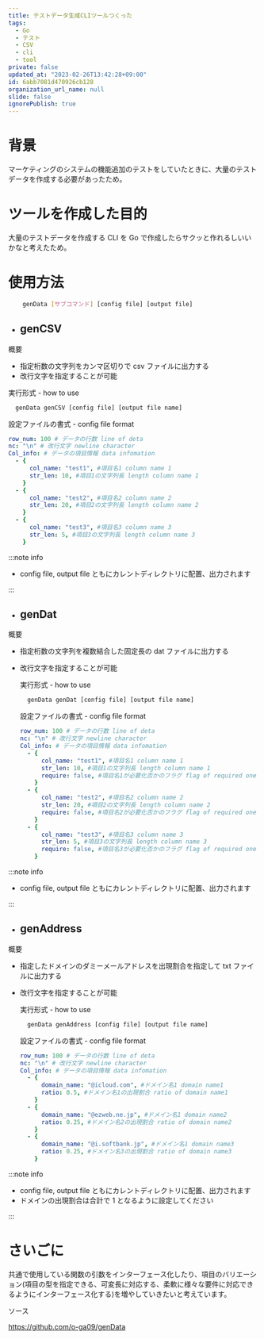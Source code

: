 ```yaml
---
title: テストデータ生成CLIツールつくった
tags:
  - Go
  - テスト
  - CSV
  - cli
  - tool
private: false
updated_at: "2023-02-26T13:42:28+09:00"
id: 6abb7081d470926cb128
organization_url_name: null
slide: false
ignorePublish: true
---
```


# 背景

マーケティングのシステムの機能追加のテストをしていたときに、大量のテストデータを作成する必要があったため。

# ツールを作成した目的

大量のテストデータを作成する CLI を Go で作成したらサクッと作れるしいいかなと考えたため。

# 使用方法

```bash
    genData [サブコマンド] [config file] [output file]
```

- ## genCSV

概要

- 指定桁数の文字列をカンマ区切りで csv ファイルに出力する
- 改行文字を指定することが可能

実行形式 - how to use

```bash
  genData genCSV [config file] [output file name]
```

設定ファイルの書式 - config file format

```yaml
row_num: 100 # データの行数 line of deta
nc: "\n" # 改行文字 newline character
Col_info: # データの項目情報 data infomation
  - {
      col_name: "test1", #項目名1 column name 1
      str_len: 10, #項目1の文字列長 length column name 1
    }
  - {
      col_name: "test2", #項目名2 column name 2
      str_len: 20, #項目2の文字列長 length column name 2
    }
  - {
      col_name: "test3", #項目名3 column name 3
      str_len: 5, #項目3の文字列長 length column name 3
    }
```

:::note info

- config file, output file ともにカレントディレクトリに配置、出力されます

:::

- ## genDat

概要

- 指定桁数の文字列を複数結合した固定長の dat ファイルに出力する
- 改行文字を指定することが可能

  実行形式 - how to use

  ```bash
    genData genDat [config file] [output file name]
  ```

  設定ファイルの書式 - config file format

  ```yaml
  row_num: 100 # データの行数 line of deta
  nc: "\n" # 改行文字 newline character
  Col_info: # データの項目情報 data infomation
    - {
        col_name: "test1", #項目名1 column name 1
        str_len: 10, #項目1の文字列長 length column name 1
        require: false, #項目名1が必要化否かのフラグ flag of required one
      }
    - {
        col_name: "test2", #項目名2 column name 2
        str_len: 20, #項目2の文字列長 length column name 2
        require: false, #項目名2が必要化否かのフラグ flag of required one
      }
    - {
        col_name: "test3", #項目名3 column name 3
        str_len: 5, #項目3の文字列長 length column name 3
        require: false, #項目名3が必要化否かのフラグ flag of required one
      }
  ```

:::note info

- config file, output file ともにカレントディレクトリに配置、出力されます

:::

- ## genAddress

概要

- 指定したドメインのダミーメールアドレスを出現割合を指定して txt ファイルに出力する
- 改行文字を指定することが可能

  実行形式 - how to use

  ```bash
    genData genAddress [config file] [output file name]
  ```

  設定ファイルの書式 - config file format

  ```yaml
  row_num: 100 # データの行数 line of deta
  nc: "\n" # 改行文字 newline character
  Col_info: # データの項目情報 data infomation
    - {
        domain_name: "@icloud.com", #ドメイン名1 domain name1
        ratio: 0.5, #ドメイン名1の出現割合 ratio of domain name1
      }
    - {
        domain_name: "@ezweb.ne.jp", #ドメイン名1 domain name2
        ratio: 0.25, #ドメイン名2の出現割合 ratio of domain name2
      }
    - {
        domain_name: "@i.softbank.jp", #ドメイン名1 domain name3
        ratio: 0.25, #ドメイン名3の出現割合 ratio of domain name3
      }
  ```

:::note info

- config file, output file ともにカレントディレクトリに配置、出力されます
- ドメインの出現割合は合計で 1 となるように設定してください

:::

# さいごに

共通で使用している関数の引数をインターフェース化したり、項目のバリエーション(項目の型を指定できる、可変長に対応する、柔軟に様々な要件に対応できるようにインターフェース化する)を増やしていきたいと考えています。

ソース

https://github.com/o-ga09/genData

